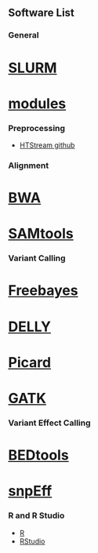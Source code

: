 ## Software List

### General

# [SLURM](https://slurm.schedmd.com/)
# [modules](http://modules.sourceforge.net/)

### Preprocessing

* [HTStream github](https://github.com/ibest/HTStream)

### Alignment

# [BWA](https://github.com/lh3/bwa)
# [SAMtools](http://www.htslib.org/)

### Variant Calling

# [Freebayes](https://github.com/ekg/freebayes)
# [DELLY](https://github.com/dellytools/delly)
# [Picard](https://broadinstitute.github.io/picard/)
# [GATK](https://software.broadinstitute.org/gatk/)

### Variant Effect Calling

# [BEDtools](https://github.com/arq5x/bedtools2)
# [snpEff](http://snpeff.sourceforge.net/)

### R and R Studio

* [R](https://www.r-project.org/)
* [RStudio](https://www.rstudio.com/)
